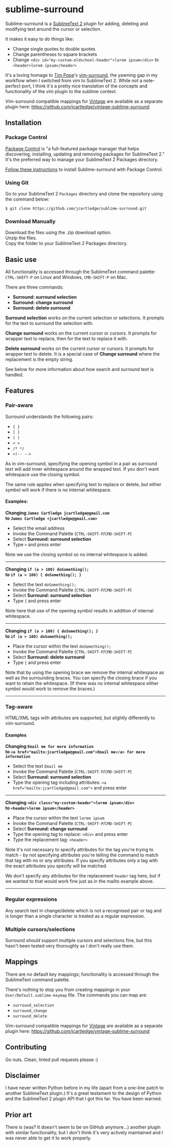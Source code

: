 # sublime-surround

Sublime-surround is a [SublimeText 2](http://www.sublimetext.com/) plugin for adding, deleting and modifying text around the cursor or selection.

It makes it easy to do things like:

 * Change single quotes to double quotes
 * Change parentheses to square brackets
 * Change `<div id="my-custom-oldschool-header">lorem ipsum</div>` to `<header>lorem ipsum</header>`

It's a loving homage to [Tim Pope](https://github.com/tpope)'s [vim-surround](https://github.com/tpope/vim-surround), the yawning gap in my workflow when I switched from vim to SublimeText 2. While not a note-perfect port, I think it's a pretty nice translation of the concepts and functionality of the vim plugin to the sublime context.

Vim-surround compatible mappings for [Vintage](http://www.sublimetext.com/docs/2/vintage.html) are available as a separate plugin here: <https://github.com/jcartledge/vintage-sublime-surround>

## Installation

### Package Control

[Package Control](http://wbond.net/sublime_packages/package_control) is "a full-featured package manager that helps discovering, installing, updating and removing packages for SublimeText 2." It's the preferred way to manage your SublimeText 2 Packages directory.

[Follow these instructions](http://wbond.net/sublime_packages/package_control/usage) to install Sublime-surround with Package Control.

### Using Git

Go to your SublimeText 2 `Packages` directory and clone the repository using the command below:

`$ git clone https://github.com/jcartledge/sublime-surround.git`

### Download Manually

Download the files using the .zip download option.  
Unzip the files.  
Copy the folder to your SublimeText 2 Packages directory.

## Basic use

All functionality is accessed through the SublimeText command palette: `CTRL-SHIFT-P` on Linux and Windows, `CMD-SHIFT-P` on Mac.

There are three commands:

 * **Surround: surround selection**
 * **Surround: change surround**
 * **Surround: delete surround**

**Surround selection** works on the current selection or selections. It prompts for the text to surround the selection with.

**Change surround** works on the current cursor or cursors. It prompts for wrapper text to replace, then for the text to replace it with.

**Delete surround** works on the current cursor or cursors. It prompts for wrapper text to delete. It is a special case of **Change surround** where the replacement is the empty string.

See below for more information about how search and surround text is handled.

## Features

### Pair-aware

Surround understands the following pairs:

 * `{ }`
 * `[ ]`
 * `( )`
 * `< >`
 * `/* */`
 * `<!-- -->`

As in vim-surround, specifying the opening symbol in a pair as surround text will add inner whitespace around the wrapped text. If you don't want whitespace use the closing symbol.

The same rule applies when specifying text to replace or delete, but either symbol will work if there is no internal whitespace.

#### Examples:

**Changing `James Cartledge jcartledge@gmail.com`  
to `James Cartledge <jcartledge@gmail.com>`**

* Select the email address
* Invoke the Command Palette (`CTRL-SHIFT-P`/`CMD-SHIFT-P`)
* Select **Surround: surround selection**
* Type `>` and press enter

Note we use the closing symbol so no internal whitespace is added.

***

**Changing `if (a > 100) doSomething();`  
to `if (a > 100) { doSomething(); }`**

* Select the text `doSomething();`
* Invoke the Command Palette (`CTRL-SHIFT-P`/`CMD-SHIFT-P`)
* Select **Surround: surround selection**
* Type `{` and press enter

Note here that use of the opening symbol results in addition of internal whitespace.

***

**Changing `if (a > 100) { doSomething(); }`  
to `if (a > 100) doSomething();`**

* Place the cursor within the text `doSomething();`
* Invoke the Command Palette (`CTRL-SHIFT-P`/`CMD-SHIFT-P`)
* Select **Surround: delete surround**
* Type `{` and press enter

Note that by using the opening brace we remove the internal whitespace as well as the surrounding braces. You can specify the closing brace if you want to retain the whitespace. (If there was no internal whitespace either symbol would work to remove the braces.)

***

### Tag-aware

HTML/XML tags with attributes are supported, but slightly differently to vim-surround.

#### Examples

**Changing `Email me for more information`  
to `<a href="mailto:jcartledge@gmail.com">Email me</a> for more information`**

* Select the text `Email me`
* Invoke the Command Palette (`CTRL-SHIFT-P`/`CMD-SHIFT-P`)
* Select **Surround: surround selection**
* Type the opening tag including attributes: `<a href="mailto:jcartledge@gmail.com">` and press enter

***

**Changing `<div class="my-custom-header">lorem ipsum</div>`  
to `<header>lorem ipsum</header>`**

* Place the cursor within the text `lorem ipsum`
* Invoke the Command Palette (`CTRL-SHIFT-P`/`CMD-SHIFT-P`)
* Select **Surround: change surround**
* Type the opening tag to replace: `<div>` and press enter
* Type the replacement tag: `<header>`

Note it's not necessary to specify attributes for the tag you're trying to match - by not specifying attributes you're telling the command to match that tag with no or any attributes. If you specify attributes only a tag with the exact attributes you specify will be matched.

We don't specify any attributes for the replacement `header` tag here, but if we wanted to that would work fine just as in the mailto example above.

***

### Regular expressions

Any search text in change/delete which is not a recognised pair or tag and is longer than a single character is treated as a regular expression.

### Multiple cursors/selections

Surround *should* support multiple cursors and selections fine, but this hasn't been tested very thoroughly as I don't really use them.

## Mappings

There are no default key mappings; functionality is accessed through the SublimeText command palette.

There's nothing to stop you from creating mappings in your `User/Default.sublime-keymap` file. The commands you can map are:

 * `surround_selection`
 * `surround_change`
 * `surround_delete`

Vim-surround compatible mappings for [Vintage](http://www.sublimetext.com/docs/2/vintage.html) are available as a separate plugin here: <https://github.com/jcartledge/vintage-sublime-surround>

## Contributing

Go nuts. Clean, linted pull requests please :)

## Disclaimer

I have never written Python before in my life (apart from a one-line patch to another SublimeText plugin.) It's a great testament to the design of Python and the SublimeText 2 plugin API that I got this far. You have been warned.

## Prior art

There is (was? It doesn't seem to be on GitHub anymore...) another plugin with similar functionality, but I don't think it's very actively maintained and I was never able to get it to work properly.
